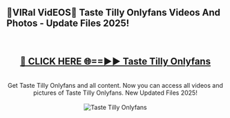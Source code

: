 <h2>🔴VIRal VidEOS🔴 Taste Tilly Onlyfans Videos And Photos - Update Files 2025!</h2>
<br>
<div align="center">
<h2><a href="https://virallinks.top/odZfE0" rel="nofollow">🔴 CLICK HERE 🌐==►► Taste Tilly Onlyfans</a></h2>
<br>
Get Taste Tilly Onlyfans and all content. Now you can access all videos and pictures of Taste Tilly Onlyfans. New Updated Files 2025!
<br>
<br>
<a href="https://virallinks.top/odZfE0" rel="nofollow" data-target="animated-image.originalLink"><img src="https://i.imgur.com/dJHk4Zq.gif)" alt="Taste Tilly Onlyfans" style="max-width: 100%; display: inline-block;" data-target="animated-image.originalImage"></a>
</div>
<br>
